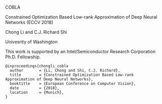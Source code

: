 COBLA

Constrained Optimization Based Low-rank Approximation of Deep Neural Networks (ECCV 2018)

Chong Li and C.J. Richard Shi

Univesrity of Washington

This work is supported by an Intel/Semiconductor Research Corporation Ph.D. Fellowship.

```
@inproceedings{chongli_cobla
  author       = {Li, Chong and Shi, C.J. Richard},
  title        = {Constrained Optimization Based Low-rank Approximation of Deep Neural Networks},
  booktitle    = {European Conference on Computer Vision},
  date         = {2018},
  location     = {Munich},
}
```

